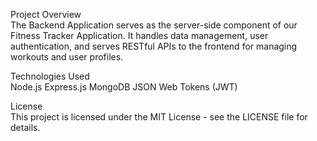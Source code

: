 Project Overview </br>
The Backend Application serves as the server-side component of our Fitness Tracker Application. It handles data management, user authentication, and serves RESTful APIs to the frontend for managing workouts and user profiles.

Technologies Used </br>
   Node.js
   Express.js
   MongoDB 
   JSON Web Tokens (JWT)

   License </br>
This project is licensed under the MIT License - see the LICENSE file for details.